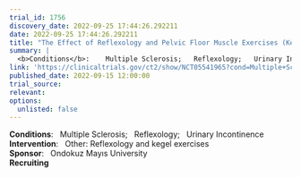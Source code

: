 ```yaml
---
trial_id: 1756
discovery_date: 2022-09-25 17:44:26.292211
date: 2022-09-25 17:44:26.292211
title: "The Effect of Reflexology and Pelvic Floor Muscle Exercises (Kegel) on Urinary Incontinence in MS Patients"
summary: |
  <b>Conditions</b>:    Multiple Sclerosis;   Reflexology;   Urinary Incontinence<br /><b>Intervention</b>:    Other: Reflexology and kegel exercises<br /><b>Sponsor</b>:    Ondokuz Mayıs University<br /><b>Recruiting</b>
link: 'https://clinicaltrials.gov/ct2/show/NCT05541965?cond=Multiple+Sclerosis&sfpd_d=14&sel_rss=new14'
published_date: 2022-09-15 12:00:00
trial_source: 
relevant: 
options:
  unlisted: false
---
```

<b>Conditions</b>:    Multiple Sclerosis;   Reflexology;   Urinary Incontinence<br /><b>Intervention</b>:    Other: Reflexology and kegel exercises<br /><b>Sponsor</b>:    Ondokuz Mayıs University<br /><b>Recruiting</b>